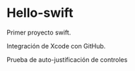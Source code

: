 # Hello-swift
Primer proyecto swift. 

Integración de Xcode con GitHub.

Prueba de auto-justificación de controles
